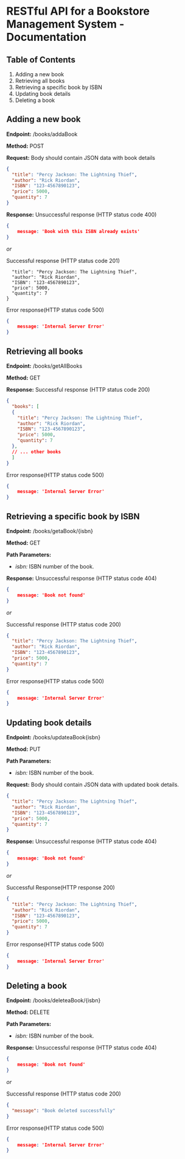 # RESTful API for a Bookstore Management System - Documentation

## Table of Contents
1. Adding a new book
2. Retrieving all books
3. Retrieving a specific book by ISBN
4. Updating book details
5. Deleting a book

## Adding a new book
**Endpoint:** /books/addaBook

**Method:** POST

**Request:** Body should contain JSON data with book details
```.json
{
  "title": "Percy Jackson: The Lightning Thief",
  "author": "Rick Riordan",
  "ISBN": "123-4567890123",
  "price": 5000,
  "quantity": 7
}
```


**Response:** Unsuccessful response (HTTP status code 400)
```.json
{ 
    message: 'Book with this ISBN already exists' 
}
```
*or*

Successful response (HTTP status code 201)
```{
  "title": "Percy Jackson: The Lightning Thief",
  "author": "Rick Riordan",
  "ISBN": "123-4567890123",
  "price": 5000,
  "quantity": 7
}
```

Error response(HTTP status code 500)
```.json
{ 
    message: 'Internal Server Error' 
}
```

## Retrieving all books
**Endpoint:** /books/getAllBooks

**Method:** GET

**Response:** Successful response (HTTP status code 200)
```.json
{
  "books": [
  {
    "title": "Percy Jackson: The Lightning Thief",
    "author": "Rick Riordan",
    "ISBN": "123-4567890123",
    "price": 5000,
    "quantity": 7
  },
  // ... other books
  ]
}
```

Error response(HTTP status code 500)
```.json
{ 
    message: 'Internal Server Error' 
}
```

## Retrieving a specific book by ISBN
**Endpoint:** /books/getaBook/{isbn}

**Method:** GET

**Path Parameters:**
- *isbn:* ISBN number of the book.

**Response:** Unsuccessful response (HTTP status code 404)
```.json
{ 
    message: 'Book not found' 
}
```

*or*

Successful response (HTTP status code 200)
```.json
{
  "title": "Percy Jackson: The Lightning Thief",
  "author": "Rick Riordan",
  "ISBN": "123-4567890123",
  "price": 5000,
  "quantity": 7
}
```
Error response(HTTP status code 500)
```.json
{ 
    message: 'Internal Server Error' 
}
```

## Updating book details
**Endpoint:** /books/updateaBook{isbn}

**Method:** PUT

**Path Parameters:**
- *isbn:* ISBN number of the book.

**Request:** Body should contain JSON data with updated book details.
```.json
{
  "title": "Percy Jackson: The Lightning Thief",
  "author": "Rick Riordan",
  "ISBN": "123-4567890123",
  "price": 5000,
  "quantity": 7
}
```

**Response:** Unsuccessful response (HTTP status code 404)
```.json
{ 
    message: 'Book not found' 
}
```

*or*

Successful Response(HTTP response 200)
```.json
{
  "title": "Percy Jackson: The Lightning Thief",
  "author": "Rick Riordan",
  "ISBN": "123-4567890123",
  "price": 5000,
  "quantity": 7
}
```

Error response(HTTP status code 500)
```.json
{ 
    message: 'Internal Server Error' 
}
```

## Deleting a book
**Endpoint:** /books/deleteaBook/{isbn}

**Method:** DELETE

**Path Parameters:**
- *isbn:* ISBN number of the book.


**Response:** Unsuccessful response (HTTP status code 404)
```.json
{ 
    message: 'Book not found' 
}
```
*or*

Successful response (HTTP status code 200)
```.json
{
  "message": "Book deleted successfully"
}
```

Error response(HTTP status code 500)
```.json
{ 
    message: 'Internal Server Error' 
}
```